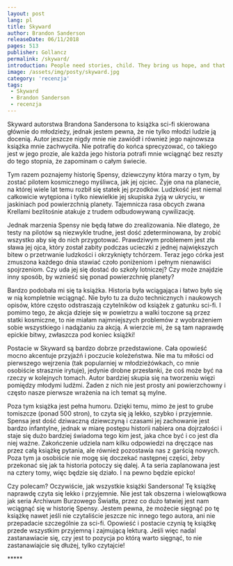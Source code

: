```yaml
---
layout: post
lang: pl
title: Skyward
author: Brandon Sanderson
releaseDate: 06/11/2018
pages: 513
publisher: Gollancz
permalink: /skyward/
introduction: People need stories, child. They bring us hope, and that hope is real. If that's the case, what does it matter whether people in them actually lived?
image: /assets/img/posty/skyward.jpg
category: 'recenzja'
tags:
 - Skyward
 - Brandon Sanderson
 - recenzja
---
```


  Skyward autorstwa Brandona Sandersona to książka sci-fi skierowana głównie do młodzieży, jednak jestem pewna, że nie tylko młodzi ludzie ją docenią. Autor jeszcze nigdy mnie nie zawiódł i również jego najnowsza książka mnie zachwyciła. Nie potrafię do końca sprecyzować, co takiego jest w jego prozie, ale każda jego historia potrafi mnie wciągnąć bez reszty do tego stopnia, że zapominam o całym świecie.

  Tym razem poznajemy historię Spensy, dziewczyny która marzy o tym, by zostać pilotem kosmicznego myśliwca, jak jej ojciec. Żyje ona na planecie, na której wiele lat temu rozbił się statek jej przodków. Ludzkość jest niemal całkowicie wytępiona i tylko niewielkie jej skupiska żyją w ukryciu, w jaskiniach pod powierzchnią planety. Tajemnicza rasa obcych zwana Krellami bezlitośnie atakuje z trudem odbudowywaną cywilizację.

  Jednak marzenia Spensy nie będą łatwe do zrealizowania. Nie dlatego, że testy na pilotów są niezwykle trudne, jest dość zdeterminowana, by zrobić wszystko aby się do nich przygotować. Prawdziwym problemem jest zła sława jej ojca, który został zabity podczas ucieczki z jednej największych bitew o przetrwanie ludzkości i okrzyknięty tchórzem. Teraz jego córka jest zmuszona każdego dnia stawiać czoło poniżeniom i pełnym nienawiści spojrzeniom. Czy uda jej się dostać do szkoły lotniczej? Czy może znajdzie inny sposób, by wznieść się ponad powierzchnię planety?

  Bardzo podobała mi się ta książka. Historia była wciągająca i łatwo było się w nią kompletnie wciągnąć. Nie było tu za dużo technicznych i naukowych opisów, które często odstraszają czytelników od książek z gatunku sci-fi. I pomimo tego, że akcja dzieje się w powietrzu a walki toczone są przez statki kosmiczne, to nie miałam najmniejszych problemów z wyobrażeniem sobie wszystkiego i nadążaniu za akcją. A wierzcie mi, że są tam naprawdę epickie bitwy, zwłaszcza pod koniec książki!

  Postacie w Skyward są bardzo dobrze przedstawione. Cała opowieść mocno akcentuje przyjaźń i poczucie koleżeństwa. Nie ma tu miłości od pierwszego wejrzenia (tak popularniej w młodzieżówkach, co mnie osobiście strasznie irytuje), jedynie drobne przesłanki, że coś może być na rzeczy w kolejnych tomach. Autor bardziej skupia się na tworzeniu więzi pomiędzy młodymi ludźmi. Żaden z nich nie jest prosty ani powierzchowny i często nasze pierwsze wrażenia na ich temat są mylne. 

  Poza tym książka jest pełna humoru. Dzięki temu, mimo że jest to grube tomiszcze (ponad 500 stron), to czyta się ją lekko, szybko i przyjemnie. Spensa jest dość dziwaczną dziewczyną i czasami jej zachowanie jest bardzo infantylne, jednak w miarę postępu historii nabiera ona dojrzałości i staje się dużo bardziej świadoma tego kim jest, jaka chce być i co jest dla niej ważne. Zakończenie udziela nam kilku odpowiedzi na dręczące nas przez całą książkę pytania, ale również pozostawia nas z garścią nowych. Poza tym ja osobiście nie mogę się doczekać następnej części, żeby przekonać się jak ta historia potoczy się dalej. A ta seria zaplanowana jest na cztery tomy, więc będzie się działo. I na pewno będzie epicko!

  Czy polecam? Oczywiście, jak wszystkie książki Sandersona! Tę książkę naprawdę czyta się lekko i przyjemnie. Nie jest tak obszerna i wielowątkowa jak seria Archiwum Burzowego Światła, przez co dużo łatwiej jest nam wciągnąć się w historię Spensy. Jestem pewna, że możecie sięgnąć po tę książkę nawet jeśli nie czytaliście jeszcze nic innego tego autora, ani nie przepadacie szczególnie za sci-fi. Opowieść i postacie czynią tę książkę przede wszystkim przyjemną i zajmującą lekturą. Jeśli więc nadal zastanawiacie się, czy jest to pozycja po którą warto sięgnąć, to nie zastanawiajcie się dłużej, tylko czytajcie!




 \*\*\*\*\*
